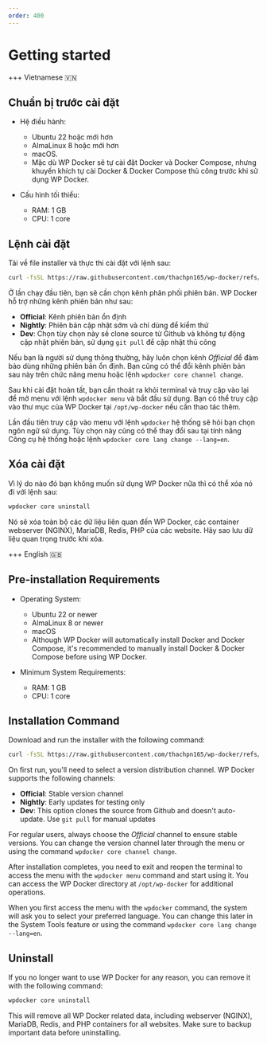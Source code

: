```yaml
---
order: 400
---
```

# Getting started

+++ Vietnamese 🇻🇳

## Chuẩn bị trước cài đặt

- Hệ điều hành:
  - Ubuntu 22 hoặc mới hơn
  - AlmaLinux 8 hoặc mới hơn
  - macOS.
  - Mặc dù WP Docker sẽ tự cài đặt Docker và Docker Compose, nhưng khuyến khích tự cài Docker & Docker Compose thủ công trước khi sử dụng WP Docker.

- Cấu hình tối thiểu:
  - RAM: 1 GB
  - CPU: 1 core

## Lệnh cài đặt

Tải về file installer và thực thi cài đặt với lệnh sau:

```bash
curl -fsSL https://raw.githubusercontent.com/thachpn165/wp-docker/refs/heads/main/src/install.sh -o install.sh && bash -i install.sh
```

Ở lần chạy đầu tiên, bạn sẽ cần chọn kênh phân phối phiên bản. WP Docker hỗ trợ những kênh phiên bản như sau:

- **Official**: Kênh phiên bản ổn định
- **Nightly**: Phiên bản cập nhật sớm và chỉ dùng để kiểm thử
- **Dev**: Chọn tùy chọn này sẽ clone source từ Github và không tự động cập nhật phiên bản, sử dụng `git pull` để cập nhật thủ công

Nếu bạn là người sử dụng thông thường, hãy luôn chọn kênh *Official* để đảm bảo dùng những phiên bản ổn định. Bạn cũng có thể đổi kênh phiên bản sau này trên chức năng menu hoặc lệnh `wpdocker core channel change`.

Sau khi cài đặt hoàn tất, bạn cần thoát ra khỏi terminal và truy cập vào lại để mở menu với lệnh `wpdocker menu` và bắt đầu sử dụng. Bạn có thể truy cập vào thư mục của WP Docker tại `/opt/wp-docker` nếu cần thao tác thêm.

Lần đầu tiên truy cập vào menu với lệnh `wpdocker` hệ thống sẽ hỏi bạn chọn ngôn ngữ sử dụng. Tùy chọn này cũng có thể thay đổi sau tại tính năng Công cụ hệ thống hoặc lệnh `wpdocker core lang change --lang=en`.

## Xóa cài đặt

Vì lý do nào đó bạn không muốn sử dụng WP Docker nữa thì có thể xóa nó đi với lệnh sau:

```bash
wpdocker core uninstall
```

Nó sẽ xóa toàn bộ các dữ liệu liên quan đến WP Docker, các container webserver (NGINX), MariaDB, Redis, PHP của các website. Hãy sao lưu dữ liệu quan trọng trước khi xóa.

+++ English 🇬🇧

## Pre-installation Requirements

- Operating System:
  - Ubuntu 22 or newer
  - AlmaLinux 8 or newer
  - macOS
  - Although WP Docker will automatically install Docker and Docker Compose, it's recommended to manually install Docker & Docker Compose before using WP Docker.

- Minimum System Requirements:
  - RAM: 1 GB
  - CPU: 1 core

## Installation Command

Download and run the installer with the following command:

```bash
curl -fsSL https://raw.githubusercontent.com/thachpn165/wp-docker/refs/heads/main/src/install.sh -o install.sh && bash -i install.sh
```

On first run, you'll need to select a version distribution channel. WP Docker supports the following channels:

- **Official**: Stable version channel
- **Nightly**: Early updates for testing only
- **Dev**: This option clones the source from Github and doesn't auto-update. Use `git pull` for manual updates

For regular users, always choose the *Official* channel to ensure stable versions. You can change the version channel later through the menu or using the command `wpdocker core channel change`.

After installation completes, you need to exit and reopen the terminal to access the menu with the `wpdocker menu` command and start using it. You can access the WP Docker directory at `/opt/wp-docker` for additional operations.

When you first access the menu with the `wpdocker` command, the system will ask you to select your preferred language. You can change this later in the System Tools feature or using the command `wpdocker core lang change --lang=en`.

## Uninstall

If you no longer want to use WP Docker for any reason, you can remove it with the following command:

```bash
wpdocker core uninstall
```

This will remove all WP Docker related data, including webserver (NGINX), MariaDB, Redis, and PHP containers for all websites. Make sure to backup important data before uninstalling.